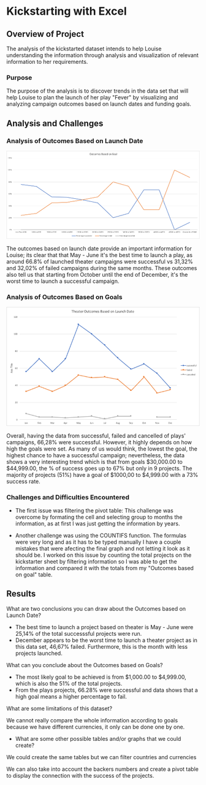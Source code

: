 # Kickstarting with Excel

## Overview of Project
The analysis of the kickstarted dataset intends to help Louise understanding the information through analysis and visualization of relevant information to her requirements.

### Purpose

The purpose of the analysis is to discover trends in the data set that will help Louise to plan the launch of her play "Fever" by visualizing and analyzing campaign outcomes based on launch dates and funding goals. 

## Analysis and Challenges

### Analysis of Outcomes Based on Launch Date

![Outcomes_vs_Goals](Resourses/Outcomes_vs_Goals.png)


The outcomes based on launch date provide an important information for Louise; its clear that that May - June it's the best time to launch a play, as around 66.8% of launched theater campaigns were successful vs 31,32% and 32,02% of failed campaigns during the same months. These outcomes also tell us that starting from October until the end of December, it's the worst time to launch a successful campaign. 

### Analysis of Outcomes Based on Goals

![Theater_Outcomes_vs_Launch](Resourses/Theater_Outcomes_vs_Launch.png)

Overall, having the data from successful, failed and cancelled of plays' campaigns, 66,28% were successful. However, it highly depends on how high the goals were set. As many of us would think, the lowest the goal, the highest chance to have a successful campaign; nevertheless, the data shows a very interesting trend which is that from goals $30,000.00 to $44,999.00, the % of success goes up to 67% but only in 9 projects. The majority of projects (51%) have a goal of $1000,00 to $4,999.00 with a 73% success rate.

### Challenges and Difficulties Encountered

- The first issue was filtering the pivot table: This challenge was overcome by formating the cell and selecting group to months the information, as at first I was just getting the information by years. 

- Another challenge was using the COUNTIFS function. The formulas were very long and as it has to be typed manually I have a couple mistakes that were afecting the final graph and not letting it look as it should be. I worked on this issue by counting the total projects on the kickstarter sheet by filtering information so I was able to get the information and compared it with the totals from my "Outcomes based on goal" table.

## Results

What are two conclusions you can draw about the Outcomes based on Launch Date?

- The best time to launch a project based on theater is May - June were 25,14% of the total successsful projects were run. 
- December appears to be the worst time to launch a theater project as in this data set, 46,67% failed. Furthermore, this is the month with less projects launched. 

What can you conclude about the Outcomes based on Goals?

- The most likely goal to be achieved is from $1,000.00 to $4,999.00, which is also the 51% of the total projects.
-  From the plays projects, 66.28% were successful and data shows that a high goal means a higher percentage to fail.

What are some limitations of this dataset?

We cannot really compare the whole information according to goals because we have different currencies, it only can be done one by one.



- What are some other possible tables and/or graphs that we could create? 

We could create the same tables but we can filter countries and currencies 

We can also take into account the backers numbers and create a pivot table to display the connection with the success of the projects.

